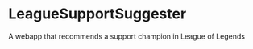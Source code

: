 LeagueSupportSuggester
======================

A webapp that recommends a support champion in League of Legends